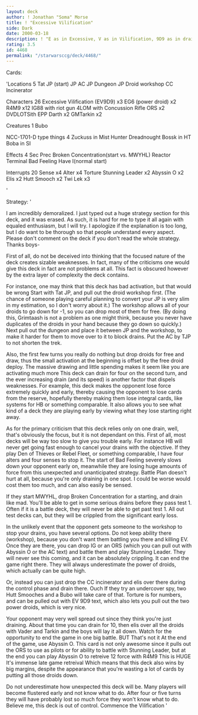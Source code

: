 ```yaml
---
layout: deck
author: ! Jonathan "Soma" Morse
title: ! "Excessive Vilification"
side: Dark
date: 2000-03-18
description: ! "E as in Excessive, V as in Vilification, 9D9 as in drain for 14.  Now this deck may seem unconventional and odd to the untrained eye, but I assure you the combination of drain power with unexpected battle power, multiple counters, and huge late game retre"
rating: 3.5
id: 4468
permalink: "/starwarsccg/deck/4468/"
---
```

Cards: 

'Locations 5
Tat JP (start)
JP AC
JP Dungeon
JP Droid workshop
CC Incinerator

Characters 26
Excessive Vilification (EV9D9) x3
EG6 (power droid) x2
R4M9 x12
IG88 with riot gun
4LOM with Concussion Rifle
ORS x2
DVDLOTSith
EPP Darth x2
GMTarkin x2

Creatures 1
Bubo

NCC-1701-D type things 4
Zuckuss in Mist Hunter
Dreadnought
Bossk in HT
Boba in SI

Effects 4
Sec Prec
Broken Concentration(start vs. MWYHL)
Reactor Terminal
Bad Feeling Have I(normal start)

Interrupts 20
Sense x4
Alter x4
Torture
Stunning Leader x2
Abyssin O x2
Elis x2
Hutt Smooch x2
Twi Lek x3


'

Strategy: '

I am incredibly demoralized.  I just typed out a huge strategy section for this deck, and it was erased.  As such, it is hard for me to type it all again with equaled enthusiasm, but I will try.  I apologize if the explanation is too long, but I do want to be thorough so that people understand every aspect.  Please don't comment on the deck if you don't read the whole strategy.  Thanks boys-

First of all, do not be deceived into thinking that the focused nature of the deck creates sizable weaknesses.	In fact, many of the criticisms one would give this deck in fact are not problems at all.  This fact is obscured however by the extra layer of complexity the deck contains.

For instance, one may think that this deck has bad activation, but that would be wrong  Start with Tat JP, and pull out the droid workshop first.  (The chance of someone playing careful planning to convert your JP is very slim in my estimation, so I don't worry about it.)  The workshop allows all of your droids to go down for -1, so you can drop most of them for free.  (By doing this, Grimtaash is not a problem as one might think, because you never have duplicates of the droids in your hand because they go down so quickly.)  Next pull out the dungeon and place it between JP and the workshop, to make it harder for them to move over to it to block drains.  Put the AC by TJP to not shorten the trek.

Also, the first few turns you really do nothing but drop droids for free and draw, thus the small activation at the beginning is offset by the free droid deploy.  The massive drawing and little spending makes it seem like you are activating much more  This deck can drain for four on the second turn, and the ever increasing drain (and its speed) is another factor that dispels weaknesses.	For example, this deck makes the opponent lose force extremely quickly and early, thereby causing the opponent to lose cards from the reserve, hopefully thereby making them lose integral cards, like systems for HB or something comparable.	It also allows you to see what kind of a deck they are playing early by viewing what they lose starting right away.

As for the primary criticism that this deck relies only on one drain, well, that's obviously the focus, but it is not dependant on this.  First of all, most decks will be way too slow to give you trouble early.  For instance HB will never get going fast enough to cancel your drains with the objective.  If they play Den of Thieves or Rebel Fleet, or something comparable, I have four alters and four senses to stop it.  The start of Bad Feeling severely slows down your opponent early on, meanwhile they are losing huge amounts of force from this unexpected and unanticipated strategy.  Battle Plan doesn't hurt at all, because you're only draining in one spot.  I could be worse would cost them too much, and can also easily be sensed.

If they start MWYHL, drop Broken Concentration for a starting, and drain like mad.  You'll be able to get in some serious drains before they pass test 1.  Often if it is a battle deck, they will never be able to get past test 1.  All out test decks can, but they will be crippled from the significant early loss.

In the unlikely event that the opponent gets someone to the workshop to stop your drains, you have several options.  Do not keep ability there (workshop), because you don't want them battling you there and killing EV.  Once they are there, you can drop IG or an ORS (which you can pull out with Abyssin O or the AC text) and battle them and play Stunning Leader.  They will never see this coming, and it can be absolutely crippling.  It can end the game right there.  They will always underestimate the power of droids, which actually can be quite high.

Or, instead you can just drop the CC incinerator and elis over there during the control phase and drain there.	Ouch  If they try an undercover spy, two Hutt Smooches and a Bubo will take care of that.  Torture is for numbers, and can be pulled out with EV 9D9 text, which also lets you pull out the two power droids, which is very nice.

Your opponent may very well spread out since they think you're just draining.	About that time you can drain for 10, then elis over all the droids with Vader and Tarkin and the boys will lay it all down.  Watch for the opportunity to end the game in one big battle.  BUT  That's not it  At the end of the game, use Abyssin O.  This card is not only awesome since it pulls out the ORS to use as pilots or for ability to battle with Stunning Leader, but at the end you can play Abyssin O to retreive 12 force with R4M9  This is HUGE  It's immense late game retreival  Which means that this deck also wins by big margins, despite the appearance that you're wasting a lot of cards by putting all those droids down.

Do not underestimate how unexpected this deck will be.	Many players will become flustered early and not know what to do.  After four or five turns they will have probably lost so much force they won't know what to do.  Believe me, this deck is out of control.  Commence the Vilification
'

